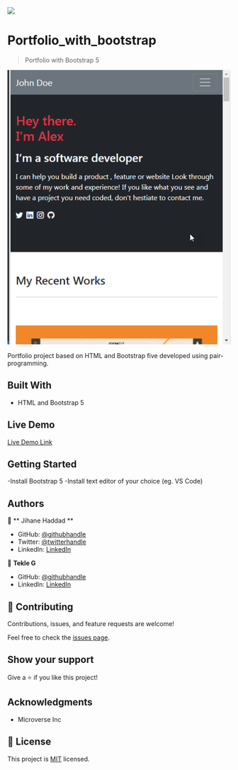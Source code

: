 ![](https://img.shields.io/badge/Microverse-blueviolet)

# Portfolio_with_bootstrap

> Portfolio with Bootstrap 5

![screenshot](./images/portfolio-with-bootstrap-screenshot.png)

Portfolio project based on HTML and Bootstrap five developed using pair-programming.

## Built With

- HTML and Bootstrap 5

## Live Demo

[Live Demo Link](https://gtekle.github.io/Portfolio_with_bootstrap/)

## Getting Started

-Install Bootstrap 5
-Install text editor of your choice (eg. VS Code)

## Authors

👤 ** Jihane Haddad **

- GitHub: [@githubhandle](https://github.com/jihaneH)
- Twitter: [@twitterhandle](https://twitter.com/jijihaddad)
- LinkedIn: [LinkedIn](https://linkedin.com/in/jihane-haddad/)

👤 **Tekle G**

- GitHub: [@githubhandle](https://github.com/gtekle)
- LinkedIn: [LinkedIn](www.linkedin.com/in/tekle-gebreyohannes-kidanemariam-7605752b)

## 🤝 Contributing

Contributions, issues, and feature requests are welcome!

Feel free to check the [issues page](../../issues/).

## Show your support

Give a ⭐️ if you like this project!

## Acknowledgments

- Microverse Inc

## 📝 License

This project is [MIT](./MIT.md) licensed.
